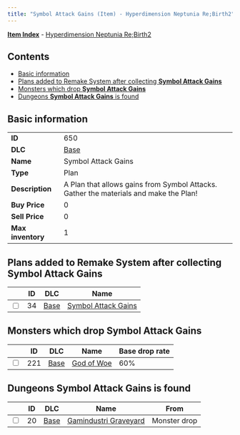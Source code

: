 ```yaml
---
title: "Symbol Attack Gains (Item) - Hyperdimension Neptunia Re;Birth2"
---
```


[**Item Index**](/neptunia/rb2/item/index.html) - [Hyperdimension Neptunia Re;Birth2](/neptunia/rb2)

## Contents

- [Basic information](#basic-information)
- [Plans added to Remake System after collecting **Symbol Attack Gains**](#plans-added-to-remake-system-after-collecting-symbol-attack-gains)
- [Monsters which drop **Symbol Attack Gains**](#monsters-which-drop-symbol-attack-gains)
- [Dungeons **Symbol Attack Gains** is found](#dungeons-symbol-attack-gains-is-found)

## Basic information

|   |   |
| -- | -- |
| **ID** | 650 |
| **DLC** | [Base](/neptunia/rb2/dlc/0-base.html) |
| **Name** | Symbol Attack Gains |
| **Type** | Plan |
| **Description** | A Plan that allows gains from Symbol Attacks. Gather the materials and make the Plan! |
| **Buy Price** | 0 |
| **Sell Price** | 0 |
| **Max inventory** | 1 |

## Plans added to Remake System after collecting **Symbol Attack Gains**

|    | ID | DLC | Name |
| -- | -- | --- | ---- |
| <input type="checkbox" id="rb2-remake-0-34" class="trackbox" /> | 34 | [Base](/neptunia/rb2/dlc/0-base.html) | [Symbol Attack Gains](/neptunia/rb2/remake/0-34-symbol-attack-gains.html) |

## Monsters which drop **Symbol Attack Gains**

|    | ID | DLC | Name | Base drop rate |
| -- | -- | --- | ---- | -------------- |
| <input type="checkbox" id="rb2-monster-0-221" class="trackbox" /> | 221 | [Base](/neptunia/rb2/dlc/0-base.html) | [God of Woe](/neptunia/rb2/monster/0-221-god-of-woe.html) | 60% |

## Dungeons **Symbol Attack Gains** is found

|    | ID | DLC | Name | From |
| -- | -- | --- | ---- | ---- |
| <input type="checkbox" id="rb2-dungeon-0-20" class="trackbox" /> | 20 | [Base](/neptunia/rb2/dlc/0-base.html) | [Gamindustri Graveyard](/neptunia/rb2/dungeon/0-20-gamindustri-graveyard.html) | Monster drop |
